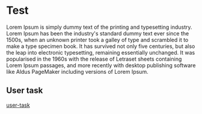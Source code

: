 # Test

Lorem Ipsum is simply dummy text of the printing and typesetting industry. Lorem Ipsum has been the industry's standard dummy text ever since the 1500s, when an unknown printer took a galley of type and scrambled it to make a type specimen book. It has survived not only five centuries, but also the leap into electronic typesetting, remaining essentially unchanged. It was popularised in the 1960s with the release of Letraset sheets containing Lorem Ipsum passages, and more recently with desktop publishing software like Aldus PageMaker including versions of Lorem Ipsum.

<!-- ## AsyncAPI

[asyncapi](test.asyncapi.yml)


## Dashboard

[dashboard](test.dashboard.yml)

## DrawIO

[drawio](test.drawio)

## Email

[email](test.email.md)

## Feature

[feature](test.feature)

## Features

[features](test.features.yml)

## Openapi

[openapi](test.openapi.yml)

## Process

[process](process.bpmn)

## Message

[message](test.message.md)

## Uml

[uml](test.puml)-->
## User task

[user-task](test.user-task.yaml)
<!--
## UL

* [asyncapi](test.asyncapi.yml)
* [dashboard](test.dashboard.yml)
* [drawio](test.drawio)
* [email](test.email.md)
* [feature](test.feature)
* [features](test.features.yml)
* [message](test.message.md)
* [openapi](test.openapi.yml)
* [process](process.bpmn)
* [uml](test.puml)
* [user-task](test.user-task.yaml) -->

